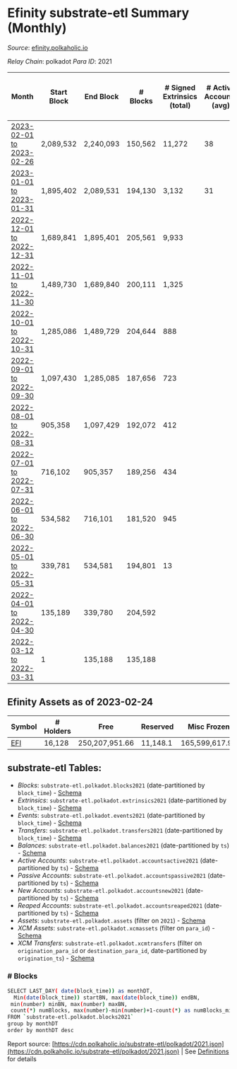 # Efinity substrate-etl Summary (Monthly)

_Source_: [efinity.polkaholic.io](https://efinity.polkaholic.io)

*Relay Chain*: polkadot
*Para ID*: 2021



| Month | Start Block | End Block | # Blocks | # Signed Extrinsics (total) | # Active Accounts (avg) | # Addresses with Balances (max) | Issues |
| ----- | ----------- | --------- | -------- | --------------------------- | ----------------------- | ------------------------------- | ------ |
| [2023-02-01 to 2023-02-26](/polkadot/2021-efinity/2023-02-28.md) | 2,089,532 | 2,240,093 | 150,562 | 11,272 | 38 | 16,128 | -   |   
| [2023-01-01 to 2023-01-31](/polkadot/2021-efinity/2023-01-31.md) | 1,895,402 | 2,089,531 | 194,130 | 3,132 | 31 | 15,989 | -   |   
| [2022-12-01 to 2022-12-31](/polkadot/2021-efinity/2022-12-31.md) | 1,689,841 | 1,895,401 | 205,561 | 9,933 |  | 15,846 | -   |   
| [2022-11-01 to 2022-11-30](/polkadot/2021-efinity/2022-11-30.md) | 1,489,730 | 1,689,840 | 200,111 | 1,325 |  | 15,760 | -   |   
| [2022-10-01 to 2022-10-31](/polkadot/2021-efinity/2022-10-31.md) | 1,285,086 | 1,489,729 | 204,644 | 888 |  | 15,635 | -   |   
| [2022-09-01 to 2022-09-30](/polkadot/2021-efinity/2022-09-30.md) | 1,097,430 | 1,285,085 | 187,656 | 723 |  | 15,571 | -   |   
| [2022-08-01 to 2022-08-31](/polkadot/2021-efinity/2022-08-31.md) | 905,358 | 1,097,429 | 192,072 | 412 |  | 15,549 | -   |   
| [2022-07-01 to 2022-07-31](/polkadot/2021-efinity/2022-07-31.md) | 716,102 | 905,357 | 189,256 | 434 |  | 15,534 | -   |   
| [2022-06-01 to 2022-06-30](/polkadot/2021-efinity/2022-06-30.md) | 534,582 | 716,101 | 181,520 | 945 |  | 15,515 | -   |   
| [2022-05-01 to 2022-05-31](/polkadot/2021-efinity/2022-05-31.md) | 339,781 | 534,581 | 194,801 | 13 |  | 10 | -   |   
| [2022-04-01 to 2022-04-30](/polkadot/2021-efinity/2022-04-30.md) | 135,189 | 339,780 | 204,592 |  |  | 3 | -   |   
| [2022-03-12 to 2022-03-31](/polkadot/2021-efinity/2022-03-31.md) | 1 | 135,188 | 135,188 |  |  | 3 | -   |   

## Efinity Assets as of 2023-02-24



| Symbol | # Holders | Free | Reserved | Misc Frozen | Frozen | Price | AssetID | 
| ----- | --------- | ---- | -------- | ----------- | ------ | ----- | --- |
| [EFI](/polkadot/assets/EFI) | 16,128 | 250,207,951.66  | 11,148.1  | 165,599,617.95   | 165,599,536.62  |  |   `{"Token":"EFI"}` | 

## substrate-etl Tables:

* _Blocks_: `substrate-etl.polkadot.blocks2021` (date-partitioned by `block_time`) - [Schema](/schema/balances.json)
* _Extrinsics_: `substrate-etl.polkadot.extrinsics2021` (date-partitioned by `block_time`) - [Schema](/schema/extrinsics.json)
* _Events_: `substrate-etl.polkadot.events2021` (date-partitioned by `block_time`) - [Schema](/schema/events.json)
* _Transfers_: `substrate-etl.polkadot.transfers2021` (date-partitioned by `block_time`) - [Schema](/schema/transfers.json)
* _Balances_: `substrate-etl.polkadot.balances2021` (date-partitioned by `ts`) - [Schema](/schema/balances.json)
* _Active Accounts_: `substrate-etl.polkadot.accountsactive2021` (date-partitioned by `ts`) - [Schema](/schema/accountsactive.json)
* _Passive Accounts_: `substrate-etl.polkadot.accountspassive2021` (date-partitioned by `ts`) - [Schema](/schema/accountspassive.json)
* _New Accounts_: `substrate-etl.polkadot.accountsnew2021` (date-partitioned by `ts`) - [Schema](/schema/accountsnew.json)
* _Reaped Accounts_: `substrate-etl.polkadot.accountsreaped2021` (date-partitioned by `ts`) - [Schema](/schema/accountsreaped.json)
* _Assets_: `substrate-etl.polkadot.assets` (filter on `2021`) - [Schema](/schema/assets.json)
* _XCM Assets_: `substrate-etl.polkadot.xcmassets` (filter on `para_id`) - [Schema](/schema/xcmassets.json)
* _XCM Transfers_: `substrate-etl.polkadot.xcmtransfers` (filter on `origination_para_id` or `destination_para_id`, date-partitioned by `origination_ts`) - [Schema](/schema/xcmtransfers.json)

### # Blocks
```bash
SELECT LAST_DAY( date(block_time)) as monthDT,
  Min(date(block_time)) startBN, max(date(block_time)) endBN, 
 min(number) minBN, max(number) maxBN, 
 count(*) numBlocks, max(number)-min(number)+1-count(*) as numBlocks_missing 
FROM `substrate-etl.polkadot.blocks2021` 
group by monthDT 
order by monthDT desc
```


Report source: [https://cdn.polkaholic.io/substrate-etl/polkadot/2021.json](https://cdn.polkaholic.io/substrate-etl/polkadot/2021.json) | See [Definitions](/DEFINITIONS.md) for details
